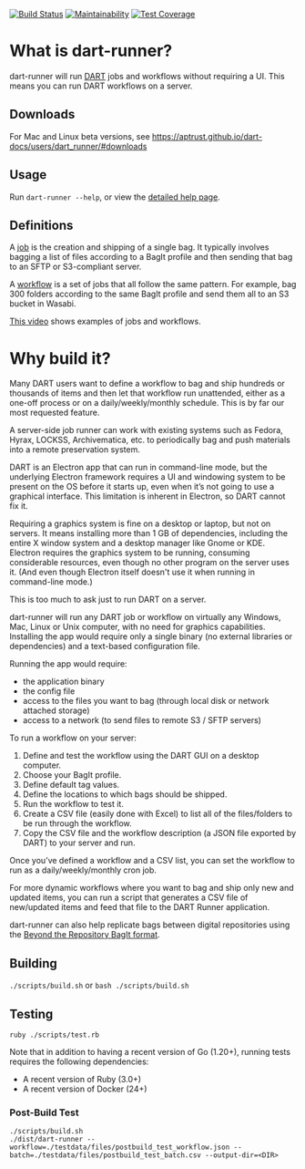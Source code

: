 [![Build Status](https://travis-ci.com/APTrust/dart-runner.svg?branch=master)](https://travis-ci.org/APTrust/dart-runner)
[![Maintainability](https://api.codeclimate.com/v1/badges/afced50b57b1e02432f6/maintainability)](https://codeclimate.com/github/APTrust/dart-runner/maintainability)
[![Test Coverage](https://api.codeclimate.com/v1/badges/afced50b57b1e02432f6/test_coverage)](https://codeclimate.com/github/APTrust/dart-runner/test_coverage)

# What is dart-runner?

dart-runner will run [DART](https://github.com/APTrust/dart) jobs and workflows without requiring a UI. This means you can run DART workflows on a server.

## Downloads

For Mac and Linux beta versions, see  https://aptrust.github.io/dart-docs/users/dart_runner/#downloads

## Usage

Run `dart-runner --help`, or view the [detailed help page](https://aptrust.github.io/dart-docs/users/dart_runner/).

## Definitions

A [job](https://aptrust.github.io/dart-docs/users/jobs/) is the creation and shipping of a single bag. It typically involves bagging a list of files according to a BagIt profile and then sending that bag to an SFTP or S3-compliant server.

A [workflow](https://aptrust.github.io/dart-docs/users/workflows/) is a set of jobs that all follow the same pattern. For example, bag 300 folders according to the same BagIt profile and send them all to an S3 bucket in Wasabi.

[This video](https://aptrust.github.io/dart-docs/videos/) shows examples of jobs and workflows.

# Why build it?

Many DART users want to define a workflow to bag and ship hundreds or thousands of items and then let that workflow run unattended, either as a one-off process or on a daily/weekly/monthly schedule. This is by far our most requested feature.

A server-side job runner can work with existing systems such as Fedora, Hyrax, LOCKSS, Archivematica, etc. to periodically bag and push materials into a remote preservation system.

DART is an Electron app that can run in command-line mode, but the underlying Electron framework requires a UI and windowing system to be present on the OS before it starts up, even when it’s not going to use a graphical interface. This limitation is inherent in Electron, so DART cannot fix it.

Requiring a graphics system is fine on a desktop or laptop, but not on servers. It means installing more than 1 GB of dependencies, including the entire X window system and a desktop manager like Gnome or KDE. Electron requires the graphics system to be running, consuming considerable resources, even though no other program on the server uses it. (And even though Electron itself doesn't use it when running in command-line mode.)

This is too much to ask just to run DART on a server.

dart-runner will run any DART job or workflow on virtually any Windows, Mac, Linux or Unix computer, with no need for graphics capabilities. Installing the app would require only a single binary (no external libraries or dependencies) and a text-based configuration file.

Running the app would require:

* the application binary
* the config file
* access to the files you want to bag (through local disk or network attached storage)
* access to a network (to send files to remote S3 / SFTP servers)

To run a workflow on your server:

1. Define and test the workflow using the DART GUI on a desktop computer.
2. Choose your BagIt profile.
3. Define default tag values.
4. Define the locations to which bags should be shipped.
5. Run the workflow to test it.
6. Create a CSV file (easily done with Excel) to list all of the files/folders to be run through the workflow.
7. Copy the CSV file and the workflow description (a JSON file exported by DART) to your server and run.

Once you’ve defined a workflow and a CSV list, you can set the workflow to run as a daily/weekly/monthly cron job.

For more dynamic workflows where you want to bag and ship only new and updated items, you can run a script that generates a CSV file of new/updated items and feed that file to the DART Runner application.

dart-runner can also help replicate bags between digital repositories using the [Beyond the Repository BagIt format](https://github.com/dpscollaborative/btr_bagit_profile).

## Building

`./scripts/build.sh` or `bash ./scripts/build.sh`

## Testing

`ruby ./scripts/test.rb`

Note that in addition to having a recent version of Go (1.20+), running tests requires the following dependencies:

* A recent version of Ruby (3.0+)
* A recent version of Docker (24+)

### Post-Build Test

```
./scripts/build.sh
./dist/dart-runner --workflow=./testdata/files/postbuild_test_workflow.json --batch=./testdata/files/postbuild_test_batch.csv --output-dir=<DIR>
```
